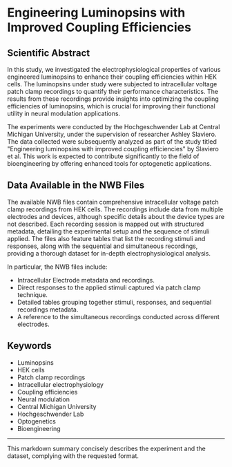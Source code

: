 # Engineering Luminopsins with Improved Coupling Efficiencies

## Scientific Abstract

In this study, we investigated the electrophysiological properties of various engineered luminopsins to enhance their coupling efficiencies within HEK cells. The luminopsins under study were subjected to intracellular voltage patch clamp recordings to quantify their performance characteristics. The results from these recordings provide insights into optimizing the coupling efficiencies of luminopsins, which is crucial for improving their functional utility in neural modulation applications.

The experiments were conducted by the Hochgeschwender Lab at Central Michigan University, under the supervision of researcher Ashley Slaviero. The data collected were subsequently analyzed as part of the study titled "Engineering luminopsins with improved coupling efficiencies" by Slaviero et al. This work is expected to contribute significantly to the field of bioengineering by offering enhanced tools for optogenetic applications.

## Data Available in the NWB Files

The available NWB files contain comprehensive intracellular voltage patch clamp recordings from HEK cells. The recordings include data from multiple electrodes and devices, although specific details about the device types are not described. Each recording session is mapped out with structured metadata, detailing the experimental setup and the sequence of stimuli applied. The files also feature tables that list the recording stimuli and responses, along with the sequential and simultaneous recordings, providing a thorough dataset for in-depth electrophysiological analysis.

In particular, the NWB files include:
- Intracellular Electrode metadata and recordings.
- Direct responses to the applied stimuli captured via patch clamp technique.
- Detailed tables grouping together stimuli, responses, and sequential recordings metadata.
- A reference to the simultaneous recordings conducted across different electrodes.

## Keywords

- Luminopsins
- HEK cells
- Patch clamp recordings
- Intracellular electrophysiology
- Coupling efficiencies
- Neural modulation
- Central Michigan University
- Hochgeschwender Lab
- Optogenetics
- Bioengineering

---

This markdown summary concisely describes the experiment and the dataset, complying with the requested format.